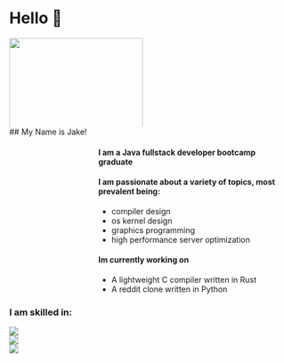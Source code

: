 <div>
  <h1>Hello 👋</h1>
  <!--   <img src="https://i.imgur.com/mBOLoZc.gif" alt="a nice pixel art of a scenic view, with a tree and leaves falling"></img> -->

  <div style="height: 10rem; overflow: hidden">
    <img
      src="[https://i.pinimg.com/originals/16/94/5c/16945c320155f09714d53df27c81370a.gif](https://i.pinimg.com/originals/60/a5/85/60a58511e5c70a418ac743f7df8134fa.gif)"
      style="width: 15rem;">
  </div>
  ## My Name is Jake!

  <div align="left" style="margin-left: 10rem;">

  #### I am a Java fullstack developer bootcamp graduate

  #### I am passionate about a variety of topics, most prevalent being:

  - compiler design
  - os kernel design
  - graphics programming
  - high performance server optimization

  #### Im currently working on

  - A lightweight C compiler written in Rust
  - A reddit clone written in Python
  </div>

  ### I am skilled in:

  <div>
    <a href="https://skillicons.dev">
      <img src="https://skillicons.dev/icons?i=rust,python,java,javascript,typescript,git,linux" /><br>
      <img src="https://skillicons.dev/icons?i=angular,arduino,aws,django,html,css,eclipse" /><br>
      <img src="https://skillicons.dev/icons?i=github,gradle,heroku,mysql,postman,spring,threejs" /><br>
    </a>
  </div>

</div>
